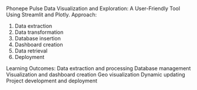 Phonepe Pulse Data Visualization and Exploration:
A User-Friendly Tool Using Streamlit and Plotly.
Approach:
1. Data extraction
2. Data transformation
3. Database insertion
4. Dashboard creation
5. Data retrieval
6. Deployment

Learning Outcomes:
Data extraction and processing
Database management
Visualization and dashboard creation
Geo visualization
Dynamic updating
Project development and deployment
